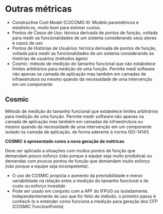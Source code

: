 # Outras métricas

- Constructive Cost Model (COCOMO II): Modelo paramétricos e estatísticos, muito bom para estimar custos.
- Pontos de Casos de Uso: técnica derivada de pontos de função, voltada para medir as funcionalidades de um sistema considerando seus atores e casos de uso
- Pontos de Histórias de Usuários: técnica derivada de pontos de função, voltada para medir as funcionalidades de um sistema considerando as histórias de usuários (métodos ágeis)
- Cosmic: método de medição do tamanho funcional que não estabelece limites arbitrários para medição de uma função. Permite medi software não apenas na camada de aplicação mas também em camadas de infraestrutura ou mesmo quando da necessidade de uma intervenção em um componente

## Cosmic

Método de medição do tamanho funcional que estabelece limites arbitrários para medição de uma função. Permite medir software não apenas na camada de aplicação mas também em camadas de infraestrutura ou mesmo quando da necessidade de uma intervenção em um componente isolado na camada de aplicação, de forma aderente à norma ISO-14143.

**COSMIC é apresentado como a nova geração de métricas**

Deve ser aplicado a situações com muitos pontos de função que demandam pouco esforço (não porque a equipe seja muito produtiva) ou demandas com poucos pontos de função que demandam muito esforço (não porque a equipe seja incompetente).

- O uso de COSMIC propicia o aumento da previsibilidade e menor variabilidade na relação entre a medição do tamanho funcional e do custo ou esforço investido
- Pode ser usado em conjunto com a APF do IFPUG ou isoladamente. Independentemente do uso que for feito do método, o primeiro passo é conhecê-lo e entender como funciona a medição para geração dos CFP (COSMIC FunctionPoints)

